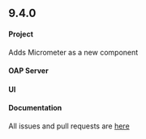 ## 9.4.0

#### Project

Adds Micrometer as a new component

#### OAP Server


#### UI


#### Documentation


All issues and pull requests are [here](https://github.com/apache/skywalking/milestone/160?closed=1)
